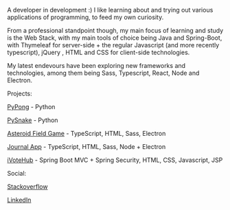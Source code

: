 A developer in development :) I like learning about and trying out various applications of programming, to feed my own curiosity.

From a professional standpoint though, my main focus of learning and study is the Web Stack, with my main tools of choice being Java and Spring-Boot, with Thymeleaf for server-side + the regular Javascript (and more recently typescript), jQuery , HTML and CSS for client-side technologies.

My latest endevours have been exploring new frameworks and technologies, among them being Sass, Typescript, React, Node and Electron.

Projects:

[PyPong](https://github.com/Zaederx/PyPong) - Python

[PySnake](https://github.com/Zaederx/PySnake) - Python

[Asteroid Field Game](https://github.com/Zaederx/asteroid_field) - TypeScript, HTML, Sass, Electron

[Journal App](https://github.com/Zaederx/JournalApp) - TypeScript, HTML, Sass, Node + Electron

[iVoteHub](https://github.com/Zaederx/iVoteHub) - Spring Boot MVC + Spring Security, HTML, CSS, Javascript, JSP

Social:

[Stackoverflow](https://stackoverflow.com/users/story/9795420)

[LinkedIn](www.linkedin.com/in/z-ishmael)
